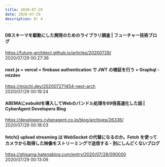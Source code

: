 ```yaml
---
title: 2020-07-29
date: 2020-07-29
description: B! 4
---
```


#### DBスキーマを駆動にした開発のためのライブラリ調査 | フューチャー技術ブログ
https://future-architect.github.io/articles/20200728/<br>
2020/07/29 00:27:38<br>


#### next.js + vercel + firebase authentication で JWT の検証を行う + Graphql - mizdev
https://mizchi.dev/202007271454-next-arch<br>
2020/07/29 00:19:24<br>


#### ABEMAにesbuildを導入してWebのバンドル処理を69倍高速化した話 | CyberAgent Developers Blog
https://developers.cyberagent.co.jp/blog/archives/26336/<br>
2020/07/29 00:18:03<br>


#### fetch() upload streaming は WebSocket の代替になるのか。Fetch を使ってカメラから取得した映像をストリーミングで送信する - 別にしんどくないブログ
https://shisama.hatenablog.com/entry/2020/07/28/090000<br>
2020/07/29 00:13:06<br>


